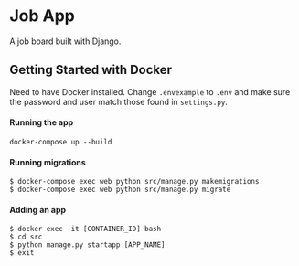 # Job App

A job board built with Django.

## Getting Started with Docker
Need to have Docker installed. Change `.envexample` to `.env` and make sure the password and user match those found in `settings.py`.

#### Running the app
```
docker-compose up --build
```

#### Running migrations
```
$ docker-compose exec web python src/manage.py makemigrations
$ docker-compose exec web python src/manage.py migrate
```

#### Adding an app
```
$ docker exec -it [CONTAINER_ID] bash
$ cd src
$ python manage.py startapp [APP_NAME]
$ exit
```
